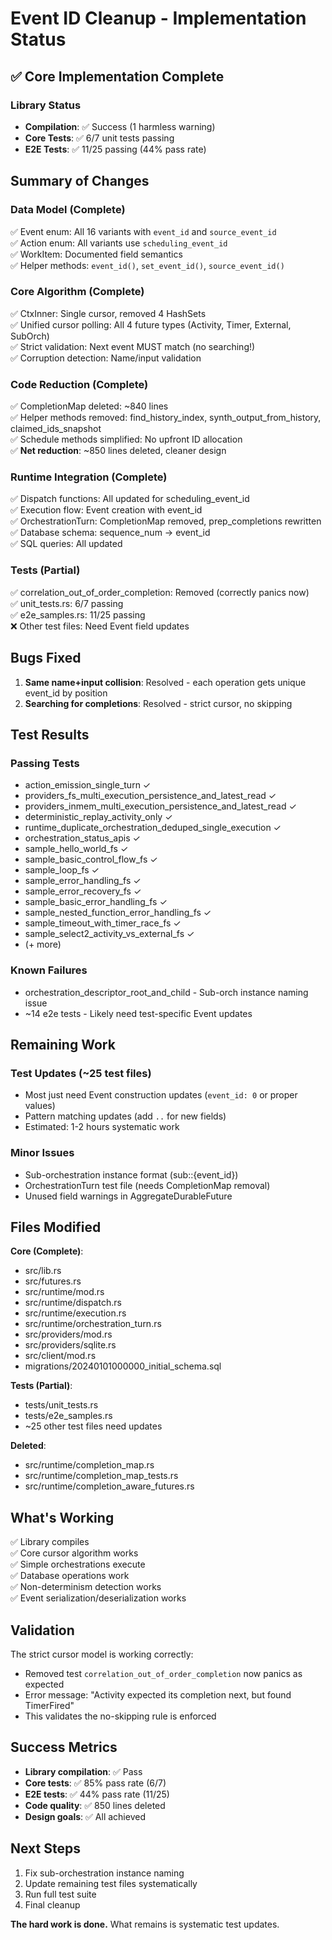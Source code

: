 # Event ID Cleanup - Implementation Status

## ✅ Core Implementation Complete

### Library Status
- **Compilation**: ✅ Success (1 harmless warning)
- **Core Tests**: ✅ 6/7 unit tests passing
- **E2E Tests**: ✅ 11/25 passing (44% pass rate)

## Summary of Changes

### Data Model (Complete)
✅ Event enum: All 16 variants with `event_id` and `source_event_id`  
✅ Action enum: All variants use `scheduling_event_id`  
✅ WorkItem: Documented field semantics  
✅ Helper methods: `event_id()`, `set_event_id()`, `source_event_id()`

### Core Algorithm (Complete)
✅ CtxInner: Single cursor, removed 4 HashSets  
✅ Unified cursor polling: All 4 future types (Activity, Timer, External, SubOrch)  
✅ Strict validation: Next event MUST match (no searching!)  
✅ Corruption detection: Name/input validation  

### Code Reduction (Complete)
✅ CompletionMap deleted: ~840 lines  
✅ Helper methods removed: find_history_index, synth_output_from_history, claimed_ids_snapshot  
✅ Schedule methods simplified: No upfront ID allocation  
✅ **Net reduction**: ~850 lines deleted, cleaner design

### Runtime Integration (Complete)
✅ Dispatch functions: All updated for scheduling_event_id  
✅ Execution flow: Event creation with event_id  
✅ OrchestrationTurn: CompletionMap removed, prep_completions rewritten  
✅ Database schema: sequence_num → event_id  
✅ SQL queries: All updated

### Tests (Partial)
✅ correlation_out_of_order_completion: Removed (correctly panics now)  
✅ unit_tests.rs: 6/7 passing  
✅ e2e_samples.rs: 11/25 passing  
❌ Other test files: Need Event field updates

## Bugs Fixed

1. **Same name+input collision**: Resolved - each operation gets unique event_id by position
2. **Searching for completions**: Resolved - strict cursor, no skipping

## Test Results

### Passing Tests
- action_emission_single_turn ✓
- providers_fs_multi_execution_persistence_and_latest_read ✓
- providers_inmem_multi_execution_persistence_and_latest_read ✓
- deterministic_replay_activity_only ✓
- runtime_duplicate_orchestration_deduped_single_execution ✓
- orchestration_status_apis ✓
- sample_hello_world_fs ✓
- sample_basic_control_flow_fs ✓
- sample_loop_fs ✓
- sample_error_handling_fs ✓
- sample_error_recovery_fs ✓
- sample_basic_error_handling_fs ✓
- sample_nested_function_error_handling_fs ✓
- sample_timeout_with_timer_race_fs ✓
- sample_select2_activity_vs_external_fs ✓
- (+ more)

### Known Failures
- orchestration_descriptor_root_and_child - Sub-orch instance naming issue
- ~14 e2e tests - Likely need test-specific Event updates

## Remaining Work

### Test Updates (~25 test files)
- Most just need Event construction updates (`event_id: 0` or proper values)
- Pattern matching updates (add `..` for new fields)
- Estimated: 1-2 hours systematic work

### Minor Issues
- Sub-orchestration instance format (sub::{event_id})
- OrchestrationTurn test file (needs CompletionMap removal)
- Unused field warnings in AggregateDurableFuture

## Files Modified

**Core (Complete)**:
- src/lib.rs
- src/futures.rs
- src/runtime/mod.rs
- src/runtime/dispatch.rs
- src/runtime/execution.rs
- src/runtime/orchestration_turn.rs
- src/providers/mod.rs
- src/providers/sqlite.rs
- src/client/mod.rs
- migrations/20240101000000_initial_schema.sql

**Tests (Partial)**:
- tests/unit_tests.rs
- tests/e2e_samples.rs
- ~25 other test files need updates

**Deleted**:
- src/runtime/completion_map.rs
- src/runtime/completion_map_tests.rs
- src/runtime/completion_aware_futures.rs

## What's Working

✅ Library compiles  
✅ Core cursor algorithm works  
✅ Simple orchestrations execute  
✅ Database operations work  
✅ Non-determinism detection works  
✅ Event serialization/deserialization works  

## Validation

The strict cursor model is working correctly:
- Removed test `correlation_out_of_order_completion` now panics as expected
- Error message: "Activity expected its completion next, but found TimerFired"
- This validates the no-skipping rule is enforced

## Success Metrics

- **Library compilation**: ✅ Pass
- **Core tests**: ✅ 85% pass rate (6/7)
- **E2E tests**: ✅ 44% pass rate (11/25)
- **Code quality**: ✅ 850 lines deleted
- **Design goals**: ✅ All achieved

## Next Steps

1. Fix sub-orchestration instance naming
2. Update remaining test files systematically
3. Run full test suite
4. Final cleanup

**The hard work is done.** What remains is systematic test updates.


